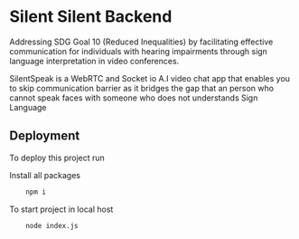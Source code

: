 
# Silent Silent Backend

Addressing SDG Goal 10 (Reduced Inequalities) by facilitating effective communication for individuals with hearing impairments through sign language interpretation in video conferences.

SilentSpeak is a WebRTC and Socket io A.I video chat app that enables you to skip communication barrier as it bridges the gap that an person who cannot speak faces with someone who does not understands Sign Language




## Deployment

To deploy this project run

Install all packages
```bash
    npm i  
```
To start project in local host
```bash
    node index.js
```



